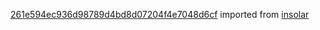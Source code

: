 [261e594ec936d98789d4bd8d07204f4e7048d6cf](https://github.com/insolar/insolar/commit/261e594ec936d98789d4bd8d07204f4e7048d6cf) imported from [insolar](https://github.com/insolar/insolar)
